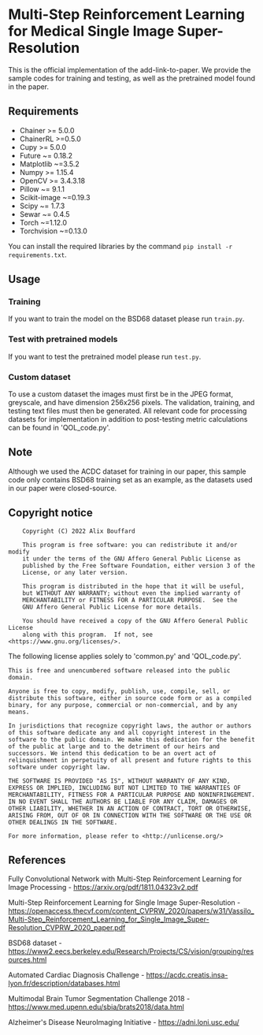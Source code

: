 # Multi-Step Reinforcement Learning for Medical Single Image Super-Resolution
This is the official implementation of the add-link-to-paper.
We provide the sample codes for training and testing, as well as the pretrained model found in the paper.

## Requirements
- Chainer >= 5.0.0
- ChainerRL >=0.5.0
- Cupy >= 5.0.0
- Future ~= 0.18.2
- Matplotlib ~=3.5.2
- Numpy >= 1.15.4
- OpenCV >= 3.4.3.18
- Pillow ~= 9.1.1
- Scikit-image ~=0.19.3
- Scipy ~= 1.7.3
- Sewar ~= 0.4.5
- Torch ~=1.12.0
- Torchvision ~=0.13.0

You can install the required libraries by the command `pip install -r requirements.txt`.

## Usage

### Training
If you want to train the model on the BSD68 dataset please run `train.py`.

### Test with pretrained models
If you want to test the pretrained model please run `test.py`.

### Custom dataset
To use a custom dataset the images must first be in the JPEG format, greyscale, and have dimension 256x256 pixels.
The validation, training, and testing text files must then be generated.
All relevant code for processing datasets for implementation in addition to post-testing metric calculations can be found in 'QOL_code.py'.

## Note
Although we used the ACDC dataset for training in our paper, this sample code only contains BSD68 training set as an example, as the datasets used in our paper were closed-source.

## Copyright notice

```
    Copyright (C) 2022 Alix Bouffard

    This program is free software: you can redistribute it and/or modify
    it under the terms of the GNU Affero General Public License as
    published by the Free Software Foundation, either version 3 of the
    License, or any later version.

    This program is distributed in the hope that it will be useful,
    but WITHOUT ANY WARRANTY; without even the implied warranty of
    MERCHANTABILITY or FITNESS FOR A PARTICULAR PURPOSE.  See the
    GNU Affero General Public License for more details.

    You should have received a copy of the GNU Affero General Public License
    along with this program.  If not, see <https://www.gnu.org/licenses/>.
```

The following license applies solely to 'common.py' and 'QOL_code.py'.

```
This is free and unencumbered software released into the public domain.

Anyone is free to copy, modify, publish, use, compile, sell, or
distribute this software, either in source code form or as a compiled
binary, for any purpose, commercial or non-commercial, and by any
means.

In jurisdictions that recognize copyright laws, the author or authors
of this software dedicate any and all copyright interest in the
software to the public domain. We make this dedication for the benefit
of the public at large and to the detriment of our heirs and
successors. We intend this dedication to be an overt act of
relinquishment in perpetuity of all present and future rights to this
software under copyright law.

THE SOFTWARE IS PROVIDED "AS IS", WITHOUT WARRANTY OF ANY KIND,
EXPRESS OR IMPLIED, INCLUDING BUT NOT LIMITED TO THE WARRANTIES OF
MERCHANTABILITY, FITNESS FOR A PARTICULAR PURPOSE AND NONINFRINGEMENT.
IN NO EVENT SHALL THE AUTHORS BE LIABLE FOR ANY CLAIM, DAMAGES OR
OTHER LIABILITY, WHETHER IN AN ACTION OF CONTRACT, TORT OR OTHERWISE,
ARISING FROM, OUT OF OR IN CONNECTION WITH THE SOFTWARE OR THE USE OR
OTHER DEALINGS IN THE SOFTWARE.

For more information, please refer to <http://unlicense.org/>
```


## References
Fully Convolutional Network with Multi-Step Reinforcement Learning for Image Processing - https://arxiv.org/pdf/1811.04323v2.pdf

Multi-Step Reinforcement Learning for Single Image Super-Resolution - https://openaccess.thecvf.com/content_CVPRW_2020/papers/w31/Vassilo_Multi-Step_Reinforcement_Learning_for_Single_Image_Super-Resolution_CVPRW_2020_paper.pdf

BSD68 dataset - https://www2.eecs.berkeley.edu/Research/Projects/CS/vision/grouping/resources.html

Automated Cardiac Diagnosis Challenge - https://acdc.creatis.insa-lyon.fr/description/databases.html

Multimodal Brain Tumor Segmentation Challenge 2018 - https://www.med.upenn.edu/sbia/brats2018/data.html

Alzheimer's Disease NeuroImaging Initiative - https://adni.loni.usc.edu/
